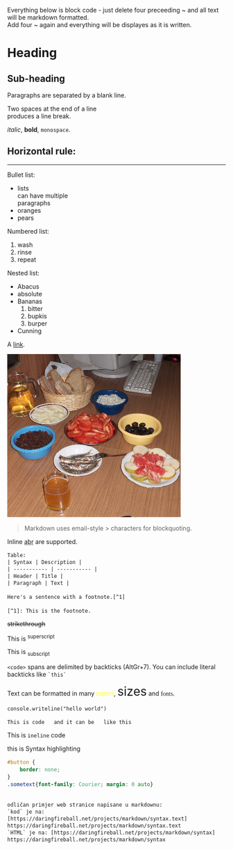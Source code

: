 
Everything below is block code - just delete four preceeding ~ and all text will be markdown formatted.  
Add four ~ again and everything will be displayes as it is written.

# Heading

## Sub-heading

Paragraphs are separated by a blank line.

Two spaces at the end of a line  
produces a line break.

_italic_, **bold**, `monospace`.

Horizontal rule:
---
***


Bullet list:
* lists  
  can have multiple  
  paragraphs
* oranges
* pears
  
Numbered list:
  1. wash
  2. rinse
  3. repeat

Nested list:
* Abacus
* absolute
* Bananas
   1. bitter
   1. bupkis
   3. burper
* Cunning
  
  
A [link](http://example.com).

![Image](Image_icon.png)

> Markdown uses email-style > characters for blockquoting.

Inline <abbr title="abbreviations">abr</abbr> are supported.

~~~~
Table:
| Syntax | Description |
| ----------- | ----------- |
| Header | Title |
| Paragraph | Text |
  
Here's a sentence with a footnote.[^1]

[^1]: This is the footnote.
~~~~
~~strikethrough~~

This is <sup>superscript</sup>

This is <sub>subscript</sub>

`<code>` spans are delimited by backticks (AltGr+7). You can include literal backticks like `` `this` ``

Text can be formatted in many <span style="color:yellow">colors</span>, <span style="font-size:2em;">sizes</span> and <span style="font-family:Impact"> fonts</span>.

```{vb}
console.writeline("hello world")
```

`This is code  
and it can be  
like this`

This is `ineline` code

this is Syntax highlighting
```css
#button {
    border: none;
}
.sometext{font-family: Courier; margin: 0 auto}
```
~~~~

odličan primjer web stranice napisane u markdownu:  
`kod` je na: [https://daringfireball.net/projects/markdown/syntax.text] https://daringfireball.net/projects/markdown/syntax.text  
`HTML` je na: [https://daringfireball.net/projects/markdown/syntax] https://daringfireball.net/projects/markdown/syntax




